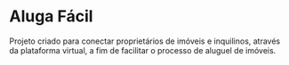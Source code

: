 # Aluga Fácil

Projeto criado para conectar proprietários de imóveis e inquilinos, através da plataforma virtual, a fim de facilitar o processo de aluguel de imóveis. 